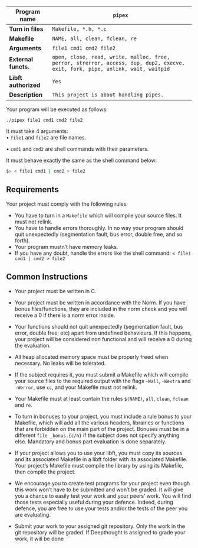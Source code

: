 
| **Program name**     | **`pipex`**                                                                                                                    |
| -------------------- | ------------------------------------------------------------------------------------------------------------------------------ |
| **Turn in files**    | `Makefile, *.h, *.c`                                                                                                           |
| **Makefile**         | `NAME, all, clean, fclean, re`                                                                                                 |
| **Arguments**        | `file1 cmd1 cmd2 file2`                                                                                                        |
| **External functs.** | `open, close, read, write, malloc, free, perror, strerror, access, dup, dup2, execve, exit, fork, pipe, unlink, wait, waitpid` |
| **Libft authorized** | `Yes`                                                                                                                          |
| **Description**      | `This project is about handling pipes.`                                                                                        |

Your program will be executed as follows:

```
./pipex file1 cmd1 cmd2 file2
```

It must take 4 arguments:  
• `file1` and `file2` are file names.

• `cmd1` and `cmd2` are shell commands with their parameters.

It must behave exactly the same as the shell command below:

```bash
$> < file1 cmd1 | cmd2 > file2
```


## Requirements

Your project must comply with the following rules:
- You have to turn in a `Makefile` which will compile your source files. It must not relink.
- You have to handle errors thoroughly. In no way your program should quit unexpectedly (segmentation fault, bus error, double free, and so forth).
- Your program mustn’t have memory leaks.
- If you have any doubt, handle the errors like the shell command:
	`< file1 cmd1 | cmd2 > file2`

## Common Instructions

- Your project must be written in C.
    
- Your project must be written in accordance with the Norm. If you have bonus files/functions, they are included in the norm check and you will receive a 0 if there is a norm error inside.
    
- Your functions should not quit unexpectedly (segmentation fault, bus error, double free, etc) apart from undefined behaviours. If this happens, your project will be considered non functional and will receive a 0 during the evaluation.
    
- All heap allocated memory space must be properly freed when necessary. No leaks will be tolerated.
    
- If the subject requires it, you must submit a Makefile which will compile your source files to the required output with the flags `-Wall`, `-Wextra` and `-Werror`, use `cc`, and your Makefile must not relink.
    
- Your Makefile must at least contain the rules `$(NAME)`, `all`, `clean`, `fclean` and `re`.
    
- To turn in bonuses to your project, you must include a rule bonus to your Makefile, which will add all the various headers, librairies or functions that are forbidden on the main part of the project. Bonuses must be in a different `file _bonus.{c/h}` if the subject does not specify anything else. Mandatory and bonus part evaluation is done separately.
    
- If your project allows you to use your libft, you must copy its sources and its associated Makefile in a libft folder with its associated Makefile. Your project’s Makefile must compile the library by using its Makefile, then compile the project.
    
- We encourage you to create test programs for your project even though this work won’t have to be submitted and won’t be graded. It will give you a chance to easily test your work and your peers’ work. You will find those tests especially useful during your defence. Indeed, during defence, you are free to use your tests and/or the tests of the peer you are evaluating.
    
- Submit your work to your assigned git repository. Only the work in the git repository will be graded. If Deepthought is assigned to grade your work, it will be done